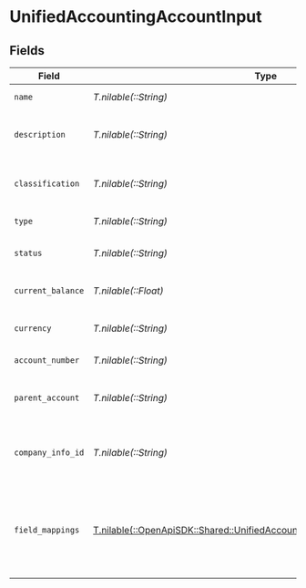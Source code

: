 # UnifiedAccountingAccountInput


## Fields

| Field                                                                                                                                            | Type                                                                                                                                             | Required                                                                                                                                         | Description                                                                                                                                      | Example                                                                                                                                          |
| ------------------------------------------------------------------------------------------------------------------------------------------------ | ------------------------------------------------------------------------------------------------------------------------------------------------ | ------------------------------------------------------------------------------------------------------------------------------------------------ | ------------------------------------------------------------------------------------------------------------------------------------------------ | ------------------------------------------------------------------------------------------------------------------------------------------------ |
| `name`                                                                                                                                           | *T.nilable(::String)*                                                                                                                            | :heavy_minus_sign:                                                                                                                               | The name of the account                                                                                                                          | Cash                                                                                                                                             |
| `description`                                                                                                                                    | *T.nilable(::String)*                                                                                                                            | :heavy_minus_sign:                                                                                                                               | A description of the account                                                                                                                     | Main cash account for daily operations                                                                                                           |
| `classification`                                                                                                                                 | *T.nilable(::String)*                                                                                                                            | :heavy_minus_sign:                                                                                                                               | The classification of the account                                                                                                                | Asset                                                                                                                                            |
| `type`                                                                                                                                           | *T.nilable(::String)*                                                                                                                            | :heavy_minus_sign:                                                                                                                               | The type of the account                                                                                                                          | Current Asset                                                                                                                                    |
| `status`                                                                                                                                         | *T.nilable(::String)*                                                                                                                            | :heavy_minus_sign:                                                                                                                               | The status of the account                                                                                                                        | Active                                                                                                                                           |
| `current_balance`                                                                                                                                | *T.nilable(::Float)*                                                                                                                             | :heavy_minus_sign:                                                                                                                               | The current balance of the account                                                                                                               | 10000                                                                                                                                            |
| `currency`                                                                                                                                       | *T.nilable(::String)*                                                                                                                            | :heavy_minus_sign:                                                                                                                               | The currency of the account                                                                                                                      | USD                                                                                                                                              |
| `account_number`                                                                                                                                 | *T.nilable(::String)*                                                                                                                            | :heavy_minus_sign:                                                                                                                               | The account number                                                                                                                               | 1000                                                                                                                                             |
| `parent_account`                                                                                                                                 | *T.nilable(::String)*                                                                                                                            | :heavy_minus_sign:                                                                                                                               | The UUID of the parent account                                                                                                                   | 801f9ede-c698-4e66-a7fc-48d19eebaa4f                                                                                                             |
| `company_info_id`                                                                                                                                | *T.nilable(::String)*                                                                                                                            | :heavy_minus_sign:                                                                                                                               | The UUID of the associated company info                                                                                                          | 801f9ede-c698-4e66-a7fc-48d19eebaa4f                                                                                                             |
| `field_mappings`                                                                                                                                 | [T.nilable(::OpenApiSDK::Shared::UnifiedAccountingAccountInputFieldMappings)](../../models/shared/unifiedaccountingaccountinputfieldmappings.md) | :heavy_minus_sign:                                                                                                                               | The custom field mappings of the object between the remote 3rd party & Panora                                                                    | {<br/>"custom_field_1": "value1",<br/>"custom_field_2": "value2"<br/>}                                                                           |